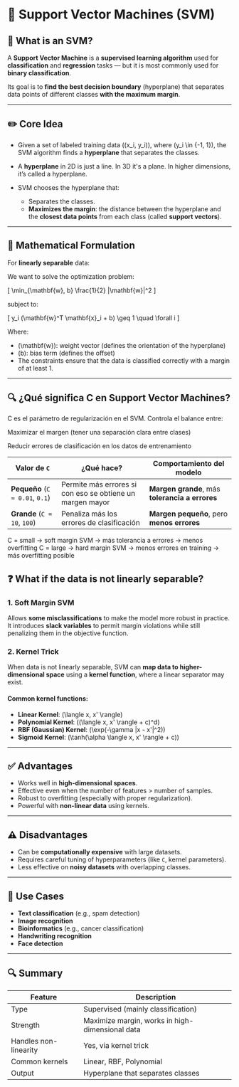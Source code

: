 # 🧠 Support Vector Machines (SVM)

## 📌 What is an SVM?

A **Support Vector Machine** is a **supervised learning algorithm** used for **classification** and **regression** tasks — but it is most commonly used for **binary classification**.

Its goal is to **find the best decision boundary** (hyperplane) that separates data points of different classes **with the maximum margin**.

---

## ✏️ Core Idea

- Given a set of labeled training data \((x_i, y_i)\), where \(y_i \in \{-1, 1\}\), the SVM algorithm finds a **hyperplane** that separates the classes.

- A **hyperplane** in 2D is just a line. In 3D it's a plane. In higher dimensions, it’s called a hyperplane.

- SVM chooses the hyperplane that:
  - Separates the classes.
  - **Maximizes the margin**: the distance between the hyperplane and the **closest data points** from each class (called **support vectors**).

---

## 🧮 Mathematical Formulation

For **linearly separable** data:

We want to solve the optimization problem:

\[
\min_{\mathbf{w}, b} \frac{1}{2} \|\mathbf{w}\|^2
\]

subject to:

\[
y_i (\mathbf{w}^T \mathbf{x}_i + b) \geq 1 \quad \forall i
\]

Where:
- \(\mathbf{w}\): weight vector (defines the orientation of the hyperplane)
- \(b\): bias term (defines the offset)
- The constraints ensure that the data is classified correctly with a margin of at least 1.

---

## 🔍 ¿Qué significa C en Support Vector Machines?
C es el parámetro de regularización en el SVM. Controla el balance entre:

Maximizar el margen (tener una separación clara entre clases)

Reducir errores de clasificación en los datos de entrenamiento

| Valor de `C`                    | ¿Qué hace?                                                | Comportamiento del modelo                       |
| --------------------------------| --------------------------------------------------------- | ----------------------------------------------- |
| **Pequeño** (`C ≈ 0.01`, `0.1`) | Permite más errores si con eso se obtiene un margen mayor | **Margen grande**, más **tolerancia a errores** |
| **Grande** (`C = 10`, `100`)    | Penaliza más los errores de clasificación                 | **Margen pequeño**, pero **menos errores**      |


C = small → soft margin SVM → más tolerancia a errores → menos overfitting
C = large → hard margin SVM → menos errores en training → más overfitting posible


## ❓ What if the data is not linearly separable?

### 1. Soft Margin SVM  
Allows **some misclassifications** to make the model more robust in practice.  
It introduces **slack variables** to permit margin violations while still penalizing them in the objective function.

### 2. Kernel Trick  
When data is not linearly separable, SVM can **map data to higher-dimensional space** using a **kernel function**, where a linear separator may exist.

#### Common kernel functions:

- **Linear Kernel**: \(\langle x, x' \rangle\)
- **Polynomial Kernel**: \((\langle x, x' \rangle + c)^d\)
- **RBF (Gaussian) Kernel**: \(\exp(-\gamma \|x - x'\|^2)\)
- **Sigmoid Kernel**: \(\tanh(\alpha \langle x, x' \rangle + c)\)

---

## ✅ Advantages

- Works well in **high-dimensional spaces**.
- Effective even when the number of features > number of samples.
- Robust to overfitting (especially with proper regularization).
- Powerful with **non-linear data** using kernels.

---

## ⚠️ Disadvantages

- Can be **computationally expensive** with large datasets.
- Requires careful tuning of hyperparameters (like `C`, kernel parameters).
- Less effective on **noisy datasets** with overlapping classes.

---

## 🧠 Use Cases

- **Text classification** (e.g., spam detection)
- **Image recognition**
- **Bioinformatics** (e.g., cancer classification)
- **Handwriting recognition**
- **Face detection**

---

## 🔍 Summary

| Feature                  | Description                                      |
|--------------------------|--------------------------------------------------|
| Type                    | Supervised (mainly classification)               |
| Strength                | Maximize margin, works in high-dimensional data  |
| Handles non-linearity   | Yes, via kernel trick                            |
| Common kernels          | Linear, RBF, Polynomial                          |
| Output                  | Hyperplane that separates classes                |
